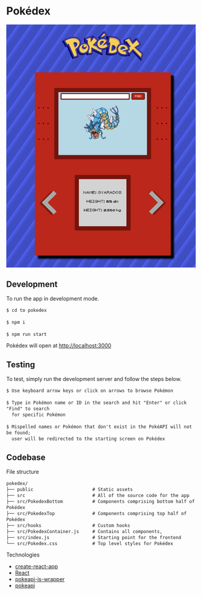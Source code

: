 # Pokédex

![Pokédex Preview](./public/screenshot.png)

## Development

To run the app in development mode.<br />
```
$ cd to pokedex

$ npm i

$ npm run start
```
Pokédex will open at [http://localhost:3000](http://localhost:3000)

## Testing

To test, simply run the development server and follow the steps below.<br />
```
$ Use keyboard arrow keys or click on arrows to browse Pokémon

$ Type in Pokémon name or ID in the search and hit "Enter" or click "Find" to search
  for specific Pokémon

$ Mispelled names or Pokémon that don't exist in the PokéAPI will not be found; 
  user will be redirected to the starting screen on Pokédex
```

## Codebase

File structure

```
pokedex/
├── public                      # Static assets
├── src                         # All of the source code for the app
├── src/PokedexBottom           # Components comprising bottom half of Pokédex
├── src/PokedexTop              # Components comprising top half of Pokédex
├── src/hooks                   # Custom hooks
├── src/PokedexContainer.js     # Contains all components, 
├── src/index.js                # Starting point for the frontend
└── src/Pokedex.css             # Top level styles for Pokédex
```

Technologies

- [create-react-app](https://create-react-app.dev/)
- [React](https://reactjs.org/)
- [pokeapi-js-wrapper](https://github.com/PokeAPI/pokeapi-js-wrapper#pokeapi-js-wrapper-)
- [pokeapi](https://pokeapi.co/)

